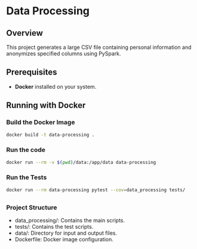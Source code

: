 # Data Processing

## Overview

This project generates a large CSV file containing personal information and anonymizes specified columns using PySpark.

## Prerequisites

- **Docker** installed on your system.

## Running with Docker

### Build the Docker Image

```bash
docker build -t data-processing .
```
### Run the code

```bash
docker run --rm -v $(pwd)/data:/app/data data-processing
```
### Run the Tests
```bash
docker run --rm data-processing pytest --cov=data_processing tests/
```
##

### Project Structure

- data_processing/: Contains the main scripts.
- tests/: Contains the test scripts.
- data/: Directory for input and output files.
- Dockerfile: Docker image configuration.

